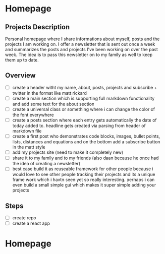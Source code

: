 # Homepage

## Projects Description

Personal homepage where I share informations about myself, posts and the projects I am working on. I offer a newsletter that is sent out once a week and summarizes the posts and projects I've been working on over the past week. The idea is to pass this newsletter on to my family as well to keep them up to date.

## Overview

- [ ] create a header witht my name, about, posts, projects and subscribe + twitter in the format like matt rickard
- [ ] create a main section which is supporting full markdown functionality and add some text for the about section
- [ ] create a universal class or something where i can change the color of the font everywhere
- [ ] create a posts section where each entry gets automatically the date of today added to. headline gets created via parsing from header of markdown file 
- [ ] create a first post who demonstrates code blocks, images, bullet points, lists, distances and equations and on the bottom add a subscribe button in the matt style
- [ ] add my projects site (need to make it completely new)
- [ ] share it to my family and to my friends (also daan because he once had the idea of creating a newsletter)
- [ ] best case build it as reuseable framework for other people because i would love to see other people tracking their projects and its a unique frame work which i havtn seen yet so really interesting. perhaps i can even build a small simple gui which makes it super simple adding your projects 

## Steps 

- [ ] create repo 
- [ ] create a react app 

# Homepage
